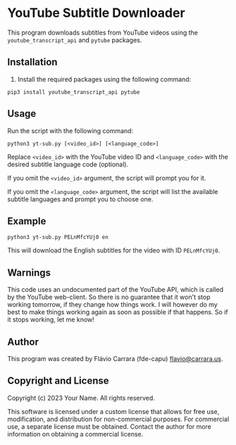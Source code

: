 # YouTube Subtitle Downloader

This program downloads subtitles from YouTube videos using the `youtube_transcript_api` and `pytube` packages.

## Installation

1. Install the required packages using the following command:

```
pip3 install youtube_transcript_api pytube
```

## Usage

Run the script with the following command:

```
python3 yt-sub.py [<video_id>] [<language_code>]
```

Replace `<video_id>` with the YouTube video ID and `<language_code>` with the desired subtitle language code (optional).

If you omit the `<video_id>` argument, the script will prompt you for it.

If you omit the `<language_code>` argument, the script will list the available subtitle languages and prompt you to choose one.

## Example

```
python3 yt-sub.py PELnMfcYUj0 en
```

This will download the English subtitles for the video with ID `PELnMfcYUj0`.

## Warnings

This code uses an undocumented part of the YouTube API, which is called by the YouTube web-client. So there is no guarantee that it won't stop working tomorrow, if they change how things work. I will however do my best to make things working again as soon as possible if that happens. So if it stops working, let me know!

## Author

This program was created by Flávio Carrara (fde-capu) flavio@carrara.us.

## Copyright and License

Copyright (c) 2023 Your Name. All rights reserved.

This software is licensed under a custom license that allows for free use, modification, and distribution for non-commercial purposes. For commercial use, a separate license must be obtained. Contact the author for more information on obtaining a commercial license.
